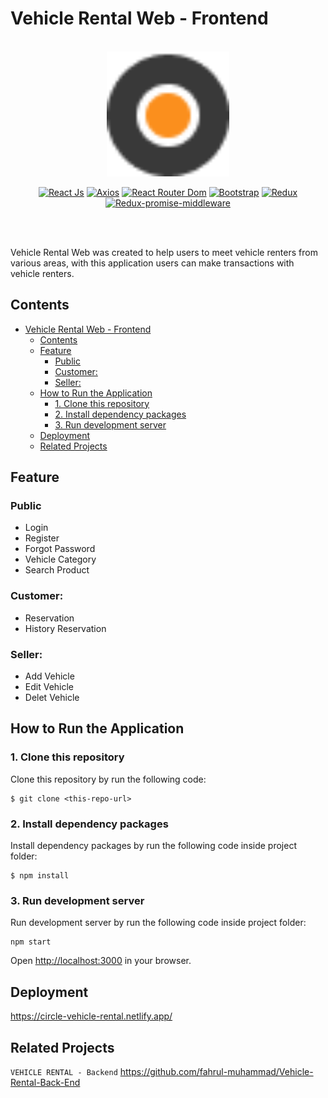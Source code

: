 # Vehicle Rental Web - Frontend

<br/>

<div align="center">
	<img height="200" src="/src/img/logo-min.png" alt="LOGO">
    
<br/>

[![React Js](https://img.shields.io/npm/v/react?label=react)](https://www.npmjs.com/package/react)
[![Axios](https://img.shields.io/npm/v/axios?label=axios)](https://www.npmjs.com/package/axios)
[![React Router Dom](https://img.shields.io/npm/v/react-router-dom?label=react-router-dom)](https://www.npmjs.com/package/react-router-dom)
[![Bootstrap](https://img.shields.io/npm/v/bootstrap?label=bootstrap)](https://www.npmjs.com/package/bootstrap)
[![Redux](https://img.shields.io/npm/v/redux?label=redux)](https://www.npmjs.com/package/redux)
[![Redux-promise-middleware](https://img.shields.io/npm/v/redux-promise-middleware?label=redux-promise-middleware)](https://www.npmjs.com/package/redux-promise-middleware)

<br/>

</div>

<br/>

Vehicle Rental Web was created to help users to meet vehicle renters from various areas, with this application users can make transactions with vehicle renters.

## Contents

- [Vehicle Rental Web - Frontend](#vehicle-rental-web---frontend)
  - [Contents](#contents)
  - [Feature](#feature)
    - [Public](#public)
    - [Customer:](#customer)
    - [Seller:](#seller)
  - [How to Run the Application](#how-to-run-the-application)
    - [1. Clone this repository](#1-clone-this-repository)
    - [2. Install dependency packages](#2-install-dependency-packages)
    - [3. Run development server](#3-run-development-server)
  - [Deployment](#deployment)
  - [Related Projects](#related-projects)

## Feature

### Public

- Login
- Register
- Forgot Password
- Vehicle Category
- Search Product

### Customer:

- Reservation
- History Reservation

### Seller:

- Add Vehicle
- Edit Vehicle
- Delet Vehicle

## How to Run the Application

### 1. Clone this repository

Clone this repository by run the following code:

```
$ git clone <this-repo-url>
```

### 2. Install dependency packages

Install dependency packages by run the following code inside project folder:

```
$ npm install
```

### 3. Run development server

Run development server by run the following code inside project folder:

```
npm start
```

Open [http://localhost:3000](http://localhost:3000) in your browser.

## Deployment

<https://circle-vehicle-rental.netlify.app/>

## Related Projects

`VEHICLE RENTAL - Backend` <https://github.com/fahrul-muhammad/Vehicle-Rental-Back-End>
